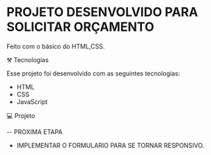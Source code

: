 # PROJETO DESENVOLVIDO PARA SOLICITAR ORÇAMENTO 

Feito com o básico do HTML,CSS.

⚒️ Tecnologias

Esse projeto foi desenvolvido com as seguintes tecnologias:

- HTML
- CSS
- JavaScript

💻 Projeto

-- PROXIMA ETAPA
* IMPLEMENTAR O FORMULARIO PARA SE TORNAR RESPONSIVO.